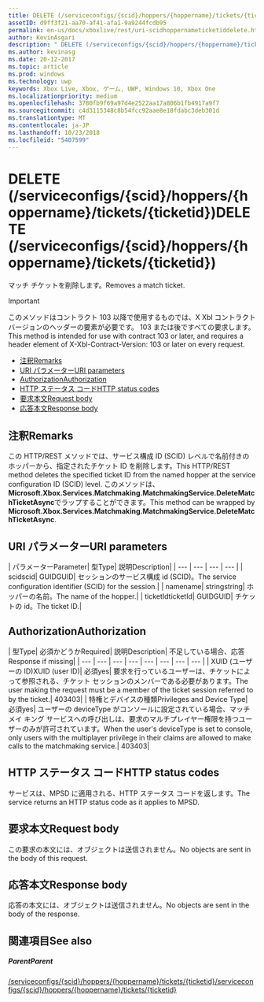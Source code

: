 ```yaml
---
title: DELETE (/serviceconfigs/{scid}/hoppers/{hoppername}/tickets/{ticketid})
assetID: d9ff3f21-aa70-af41-afa1-9a9244fcdb95
permalink: en-us/docs/xboxlive/rest/uri-scidhoppernameticketiddelete.html
author: KevinAsgari
description: " DELETE (/serviceconfigs/{scid}/hoppers/{hoppername}/tickets/{ticketid})"
ms.author: kevinasg
ms.date: 20-12-2017
ms.topic: article
ms.prod: windows
ms.technology: uwp
keywords: Xbox Live, Xbox, ゲーム, UWP, Windows 10, Xbox One
ms.localizationpriority: medium
ms.openlocfilehash: 3780fb9f69a97d4e2522aa17a806b1fb4917a9f7
ms.sourcegitcommit: c4d3115348c8b54fcc92aae8e18fdabc3deb301d
ms.translationtype: MT
ms.contentlocale: ja-JP
ms.lasthandoff: 10/23/2018
ms.locfileid: "5407599"
---
```

# <a name="delete-serviceconfigsscidhoppershoppernameticketsticketid"></a><span data-ttu-id="e6909-104">DELETE (/serviceconfigs/{scid}/hoppers/{hoppername}/tickets/{ticketid})</span><span class="sxs-lookup"><span data-stu-id="e6909-104">DELETE (/serviceconfigs/{scid}/hoppers/{hoppername}/tickets/{ticketid})</span></span>

<span data-ttu-id="e6909-105">マッチ チケットを削除します。</span><span class="sxs-lookup"><span data-stu-id="e6909-105">Removes a match ticket.</span></span>

> [!IMPORTANT]
> <span data-ttu-id="e6909-106">このメソッドはコントラクト 103 以降で使用するものでは、X Xbl コントラクト バージョンのヘッダーの要素が必要です。 103 または後ですべての要求します。</span><span class="sxs-lookup"><span data-stu-id="e6909-106">This method is intended for use with contract 103 or later, and requires a header element of X-Xbl-Contract-Version: 103 or later on every request.</span></span>

  * [<span data-ttu-id="e6909-107">注釈</span><span class="sxs-lookup"><span data-stu-id="e6909-107">Remarks</span></span>](#ID4ET)
  * [<span data-ttu-id="e6909-108">URI パラメーター</span><span class="sxs-lookup"><span data-stu-id="e6909-108">URI parameters</span></span>](#ID4E2)
  * [<span data-ttu-id="e6909-109">Authorization</span><span class="sxs-lookup"><span data-stu-id="e6909-109">Authorization</span></span>](#ID4EGB)
  * [<span data-ttu-id="e6909-110">HTTP ステータス コード</span><span class="sxs-lookup"><span data-stu-id="e6909-110">HTTP status codes</span></span>](#ID4EOC)
  * [<span data-ttu-id="e6909-111">要求本文</span><span class="sxs-lookup"><span data-stu-id="e6909-111">Request body</span></span>](#ID4EXC)
  * [<span data-ttu-id="e6909-112">応答本文</span><span class="sxs-lookup"><span data-stu-id="e6909-112">Response body</span></span>](#ID4ECD)

<a id="ID4ET"></a>


## <a name="remarks"></a><span data-ttu-id="e6909-113">注釈</span><span class="sxs-lookup"><span data-stu-id="e6909-113">Remarks</span></span>

<span data-ttu-id="e6909-114">この HTTP/REST メソッドでは、サービス構成 ID (SCID) レベルで名前付きのホッパーから、指定されたチケット ID を削除します。</span><span class="sxs-lookup"><span data-stu-id="e6909-114">This HTTP/REST method deletes the specified ticket ID from the named hopper at the service configuration ID (SCID) level.</span></span> <span data-ttu-id="e6909-115">このメソッドは、 **Microsoft.Xbox.Services.Matchmaking.MatchmakingService.DeleteMatchTicketAsync**でラップすることができます。</span><span class="sxs-lookup"><span data-stu-id="e6909-115">This method can be wrapped by **Microsoft.Xbox.Services.Matchmaking.MatchmakingService.DeleteMatchTicketAsync**.</span></span>  
<a id="ID4E2"></a>


## <a name="uri-parameters"></a><span data-ttu-id="e6909-116">URI パラメーター</span><span class="sxs-lookup"><span data-stu-id="e6909-116">URI parameters</span></span>

| <span data-ttu-id="e6909-117">パラメーター</span><span class="sxs-lookup"><span data-stu-id="e6909-117">Parameter</span></span>| <span data-ttu-id="e6909-118">型</span><span class="sxs-lookup"><span data-stu-id="e6909-118">Type</span></span>| <span data-ttu-id="e6909-119">説明</span><span class="sxs-lookup"><span data-stu-id="e6909-119">Description</span></span>|
| --- | --- | --- | --- |
| <span data-ttu-id="e6909-120">scid</span><span class="sxs-lookup"><span data-stu-id="e6909-120">scid</span></span>| <span data-ttu-id="e6909-121">GUID</span><span class="sxs-lookup"><span data-stu-id="e6909-121">GUID</span></span>| <span data-ttu-id="e6909-122">セッションのサービス構成 id (SCID)。</span><span class="sxs-lookup"><span data-stu-id="e6909-122">The service configuration identifier (SCID) for the session.</span></span>|
| <span data-ttu-id="e6909-123">name</span><span class="sxs-lookup"><span data-stu-id="e6909-123">name</span></span>| <span data-ttu-id="e6909-124">string</span><span class="sxs-lookup"><span data-stu-id="e6909-124">string</span></span>| <span data-ttu-id="e6909-125">ホッパーの名前。</span><span class="sxs-lookup"><span data-stu-id="e6909-125">The name of the hopper.</span></span>|
| <span data-ttu-id="e6909-126">ticketId</span><span class="sxs-lookup"><span data-stu-id="e6909-126">ticketId</span></span>| <span data-ttu-id="e6909-127">GUID</span><span class="sxs-lookup"><span data-stu-id="e6909-127">GUID</span></span>| <span data-ttu-id="e6909-128">チケットの id。</span><span class="sxs-lookup"><span data-stu-id="e6909-128">The ticket ID.</span></span>|

<a id="ID4EGB"></a>


## <a name="authorization"></a><span data-ttu-id="e6909-129">Authorization</span><span class="sxs-lookup"><span data-stu-id="e6909-129">Authorization</span></span>

| <span data-ttu-id="e6909-130">型</span><span class="sxs-lookup"><span data-stu-id="e6909-130">Type</span></span>| <span data-ttu-id="e6909-131">必須かどうか</span><span class="sxs-lookup"><span data-stu-id="e6909-131">Required</span></span>| <span data-ttu-id="e6909-132">説明</span><span class="sxs-lookup"><span data-stu-id="e6909-132">Description</span></span>| <span data-ttu-id="e6909-133">不足している場合、応答</span><span class="sxs-lookup"><span data-stu-id="e6909-133">Response if missing</span></span>|
| --- | --- | --- | --- | --- | --- | --- | --- |
| <span data-ttu-id="e6909-134">XUID (ユーザーの ID)</span><span class="sxs-lookup"><span data-stu-id="e6909-134">XUID (user ID)</span></span>| <span data-ttu-id="e6909-135">必須</span><span class="sxs-lookup"><span data-stu-id="e6909-135">yes</span></span>| <span data-ttu-id="e6909-136">要求を行っているユーザーは、チケットによって参照される、チケット セッションのメンバーである必要があります。</span><span class="sxs-lookup"><span data-stu-id="e6909-136">The user making the request must be a member of the ticket session referred to by the ticket.</span></span>| <span data-ttu-id="e6909-137">403</span><span class="sxs-lookup"><span data-stu-id="e6909-137">403</span></span>|
| <span data-ttu-id="e6909-138">特権とデバイスの種類</span><span class="sxs-lookup"><span data-stu-id="e6909-138">Privileges and Device Type</span></span>| <span data-ttu-id="e6909-139">必須</span><span class="sxs-lookup"><span data-stu-id="e6909-139">yes</span></span>| <span data-ttu-id="e6909-140">ユーザーの deviceType がコンソールに設定されている場合、マッチメイ キング サービスへの呼び出しは、要求のマルチプレイヤー権限を持つユーザーのみが許可されています。</span><span class="sxs-lookup"><span data-stu-id="e6909-140">When the user's deviceType is set to console, only users with the multiplayer privilege in their claims are allowed to make calls to the matchmaking service.</span></span>| <span data-ttu-id="e6909-141">403</span><span class="sxs-lookup"><span data-stu-id="e6909-141">403</span></span>|

<a id="ID4EOC"></a>


## <a name="http-status-codes"></a><span data-ttu-id="e6909-142">HTTP ステータス コード</span><span class="sxs-lookup"><span data-stu-id="e6909-142">HTTP status codes</span></span>

<span data-ttu-id="e6909-143">サービスは、MPSD に適用される、HTTP ステータス コードを返します。</span><span class="sxs-lookup"><span data-stu-id="e6909-143">The service returns an HTTP status code as it applies to MPSD.</span></span>  
<a id="ID4EXC"></a>


## <a name="request-body"></a><span data-ttu-id="e6909-144">要求本文</span><span class="sxs-lookup"><span data-stu-id="e6909-144">Request body</span></span>

<span data-ttu-id="e6909-145">この要求の本文には、オブジェクトは送信されません。</span><span class="sxs-lookup"><span data-stu-id="e6909-145">No objects are sent in the body of this request.</span></span>

<a id="ID4ECD"></a>


## <a name="response-body"></a><span data-ttu-id="e6909-146">応答本文</span><span class="sxs-lookup"><span data-stu-id="e6909-146">Response body</span></span>

<span data-ttu-id="e6909-147">応答の本文には、オブジェクトは送信されません。</span><span class="sxs-lookup"><span data-stu-id="e6909-147">No objects are sent in the body of the response.</span></span>

<a id="ID4EPD"></a>


## <a name="see-also"></a><span data-ttu-id="e6909-148">関連項目</span><span class="sxs-lookup"><span data-stu-id="e6909-148">See also</span></span>

<a id="ID4ERD"></a>


##### <a name="parent"></a><span data-ttu-id="e6909-149">Parent</span><span class="sxs-lookup"><span data-stu-id="e6909-149">Parent</span></span>  

[<span data-ttu-id="e6909-150">/serviceconfigs/{scid}/hoppers/{hoppername}/tickets/{ticketid}</span><span class="sxs-lookup"><span data-stu-id="e6909-150">/serviceconfigs/{scid}/hoppers/{hoppername}/tickets/{ticketid}</span></span>](uri-scidhoppernameticketid.md)
